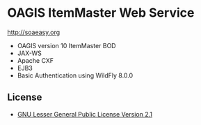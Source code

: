OAGIS ItemMaster Web Service
===================

http://soaeasy.org

* OAGIS version 10 ItemMaster BOD
* JAX-WS
* Apache CXF
* EJB3
* Basic Authentication using WildFly 8.0.0

License
-------
* [GNU Lesser General Public License Version 2.1](http://www.gnu.org/licenses/lgpl-2.1-standalone.html)